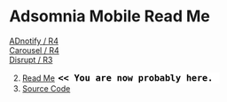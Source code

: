 Adsomnia Mobile Read Me
===

[ADnotify / R4]( http://adsomnia.github.io/mobile/r4-owl/adnotify.html )  
[Carousel / R4]( http://adsomnia.github.io/mobile/r4-owl/images.html )  
[Disrupt / R3]( http://adsomnia.github.io/mobile/r3/video-test.html ) 



2. [Read Me]( http://adsomnia.github.io/mobile/ "view the files as apps." ) <input value="<< You are now probably here." size=28 style="font:bold 12pt monospace;border-width:0;" >   
3. [Source Code]( https://github.com/adsomnia/adsomnia.github.io/tree/master/mobile "View the files as source code." ) <scan style=display:none ><< You are now probably here.</scan>  

